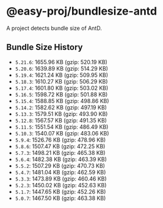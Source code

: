 # @easy-proj/bundlesize-antd

A project detects bundle size of AntD.

## Bundle Size History

- `5.21.6`: 1655.96 KB (gzip: 520.19 KB)
- `5.20.6`: 1639.89 KB (gzip: 514.29 KB)
- `5.19.4`: 1621.24 KB (gzip: 509.95 KB)
- `5.18.3`: 1610.27 KB (gzip: 506.29 KB)
- `5.17.4`: 1601.80 KB (gzip: 503.02 KB)
- `5.16.5`: 1598.72 KB (gzip: 501.88 KB)
- `5.15.4`: 1588.85 KB (gzip: 498.86 KB)
- `5.14.2`: 1582.62 KB (gzip: 497.19 KB)
- `5.13.3`: 1579.51 KB (gzip: 493.90 KB)
- `5.12.8`: 1567.57 KB (gzip: 491.35 KB)
- `5.11.5`: 1551.54 KB (gzip: 486.49 KB)
- `5.10.3`: 1540.07 KB (gzip: 483.06 KB)
- `5.9.4`: 1526.76 KB (gzip: 478.96 KB)
- `5.8.6`: 1507.47 KB (gzip: 472.25 KB)
- `5.7.3`: 1498.21 KB (gzip: 465.38 KB)
- `5.6.4`: 1482.38 KB (gzip: 463.39 KB)
- `5.5.2`: 1507.29 KB (gzip: 470.73 KB)
- `5.4.7`: 1481.04 KB (gzip: 462.59 KB)
- `5.3.3`: 1473.89 KB (gzip: 460.46 KB)
- `5.2.3`: 1450.02 KB (gzip: 452.63 KB)
- `5.1.7`: 1447.65 KB (gzip: 452.26 KB)
- `5.0.7`: 1467.50 KB (gzip: 463.38 KB)
